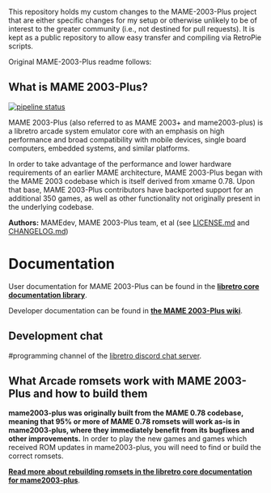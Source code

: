 This repository holds my custom changes to the MAME-2003-Plus project that are either specific changes for my setup or otherwise unlikely to be of interest to the greater community (i.e., not destined for pull requests).  It is kept as a public repository to allow easy transfer and compiling via RetroPie scripts.

Original MAME-2003-Plus readme follows:

## What is MAME 2003-Plus?
[![pipeline status](https://git.libretro.com/libretro/mame2003-plus-libretro/badges/master/pipeline.svg)](https://git.libretro.com/libretro/mame2003-plus-libretro/-/commits/master)

MAME 2003-Plus (also referred to as MAME 2003+ and mame2003-plus) is a libretro arcade system emulator core with an emphasis on high performance and broad compatibility with mobile devices, single board computers, embedded systems, and similar platforms.

In order to take advantage of the performance and lower hardware requirements of an earlier MAME architecture, MAME 2003-Plus began with the MAME 2003 codebase which is itself derived from xmame 0.78. Upon that base, MAME 2003-Plus contributors have backported support for an additional 350 games, as well as other functionality not originally present in the underlying codebase.

**Authors:** MAMEdev, MAME 2003-Plus team, et al (see [LICENSE.md](https://raw.githubusercontent.com/libretro/mame2003-plus-libretro/master/LICENSE.md) and [CHANGELOG.md](https://raw.githubusercontent.com/libretro/mame2003-plus-libretro/master/CHANGELOG.md))

# Documentation
User documentation for MAME 2003-Plus can be found in the **[libretro core documentation library](https://docs.libretro.com/)**.

Developer documentation can be found in **[the MAME 2003-Plus wiki](https://github.com/libretro/mame2003-plus-libretro/wiki)**.

## Development chat
#programming channel of the [libretro discord chat server](https://discordapp.com/invite/C4amCeV).

## What Arcade romsets work with MAME 2003-Plus and how to build them

**mame2003-plus was originally built from the MAME 0.78 codebase, meaning that 95% or more of MAME 0.78 romsets will work as-is in mame2003-plus, where they immediately benefit from its bugfixes and other improvements.** In order to play the new games and games which received ROM updates in mame2003-plus, you will need to find or build the correct romsets.

**[Read more about rebuilding romsets in the libretro core documentation for mame2003-plus](https://docs.libretro.com/library/mame2003_plus/#Building-romsets-for-MAME-2003-Plus)**.
